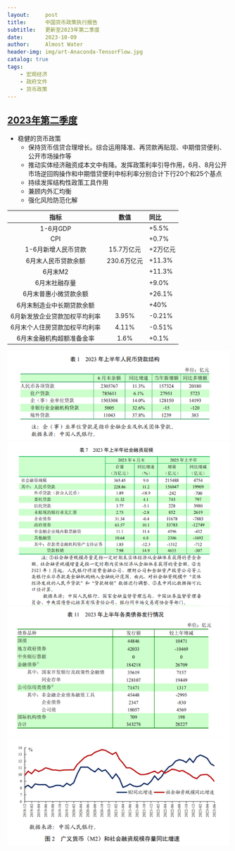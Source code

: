 ```yaml
---
layout:     post
title:      中国货币政策执行报告
subtitle:   更新至2023年第二季度
date:       2023-10-09
author:     Almost Water
header-img: img/art-Anaconda-TensorFlow.jpg
catalog: true
tags:
    - 宏观经济
    - 政府文件
    - 货币政策
---
```


## [2023年第二季度](https://www.gov.cn/lianbo/bumen/202308/P020230818263426256347.pdf)

- 稳健的货币政策
    - 保持货币信贷合理增长。综合运用降准、再贷款再贴现、中期借贷便利、公开市场操作等
    - 推动实体经济融资成本文中有降。发挥政策利率引导作用，6月、8月公开市场逆回购操作和中期借贷便利中标利率分别合计下行20个和25个基点
    - 持续发挥结构性政策工具作用
    - 兼顾内外汇均衡
    - 强化风险防范化解

|指标|数值|同比|
|:---:|:---:|:---|
|1-6月GDP| |+5.5%|
|CPI | |+0.7%|
|1-6月新增人民币贷款|15.7万亿元|+2万亿元|
|6月末人民币贷款余额|230.6万亿元|+11.3%|
|6月末M2||+11.3%|
|6月末社融存量||+9.0%|
|6月末普惠小微贷款余额||+26.1%|
|6月末制造业中长期贷款余额||+40%|
|6月新发放企业贷款加权平均利率|3.95%|-0.21%|
|6月末个人住房贷款加权平均利率|4.11%|-0.51%|
|6月末金融机构超额准备金率|1.6%|+0.1%|
![Alt text](image-1.png)
![Alt text](image-2.png)
![Alt text](image-3.png)
![Alt text](image-4-1.png)